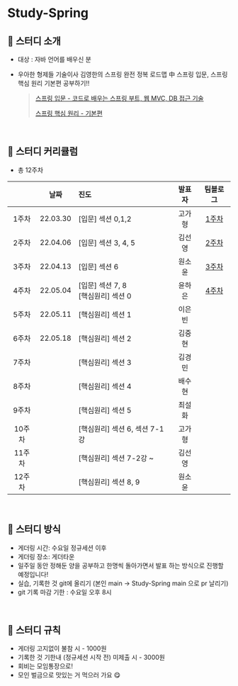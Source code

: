 # Study-Spring
## 🌱 스터디 소개

- 대상 : 자바 언어를 배우신 분
- 우아한 형제들 기술이사 김영한의 스프링 완전 정복 로드맵 中 스프링 입문, 스프링 핵심 원리 기본편 공부하기!!

  > [스프링 입문 - 코드로 배우는 스프링 부트, 웹 MVC, DB 접근 기술](https://www.inflearn.com/course/%EC%8A%A4%ED%94%84%EB%A7%81-%EC%9E%85%EB%AC%B8-%EC%8A%A4%ED%94%84%EB%A7%81%EB%B6%80%ED%8A%B8) 
  > 
  > [스프링 핵심 원리 - 기본편](https://www.inflearn.com/course/%EC%8A%A4%ED%94%84%EB%A7%81-%ED%95%B5%EC%8B%AC-%EC%9B%90%EB%A6%AC-%EA%B8%B0%EB%B3%B8%ED%8E%B8) 

<br>

## 🌱 스터디 커리큘럼

- 총 12주차

|  | 날짜 | 진도 | 발표자 |팀블로그|
| :---: | :---: | :--- | :---: | :---: |
| 1주차 | 22.03.30 | [입문] 섹션 0,1,2 | 고가형 |[1주차](https://gdscewha.tistory.com/entry/1%EC%A3%BC%EC%B0%A8-%ED%94%84%EB%A1%9C%EC%A0%9D%ED%8A%B8-%ED%99%98%EA%B2%BD-%EC%84%A4%EC%A0%95-%EC%8A%A4%ED%94%84%EB%A7%81-%EC%9B%B9-%EA%B0%9C%EB%B0%9C-%EA%B8%B0%EC%B4%88?category=1006796)
| 2주차 | 22.04.06 | [입문] 섹션 3, 4, 5 | 김선영 |[2주차](https://gdscewha.tistory.com/entry/2%EC%A3%BC%EC%B0%A8-%ED%9A%8C%EC%9B%90-%EA%B4%80%EB%A6%AC-%EC%98%88%EC%A0%9C-%EC%8A%A4%ED%94%84%EB%A7%81-%EB%B9%88%EA%B3%BC-%EC%9D%98%EC%A1%B4%EA%B4%80%EA%B3%84?category=1006796)
| 3주차 | 22.04.13  | [입문] 섹션 6 | 원소윤 |[3주차](https://gdscewha.tistory.com/entry/3%EC%A3%BC%EC%B0%A8-%EC%8A%A4%ED%94%84%EB%A7%81-DB-%EC%A0%91%EA%B7%BC-%EA%B8%B0%EC%88%A0?category=1006796)
| 4주차 | 22.05.04 | [입문] 섹션 7, 8 <br>[핵심원리] 섹션 0 | 윤하은 |[4주차](https://gdscewha.tistory.com/entry/4%EC%A3%BC%EC%B0%A8-AOP?category=1006796)
| 5주차 | 22.05.11 | [핵심원리] 섹션 1 | 이은빈 |
| 6주차 | 22.05.18 | [핵심원리] 섹션 2 | 김중현 |
| 7주차 |  | [핵심원리] 섹션 3 | 김경민 |
| 8주차 |  | [핵심원리] 섹션 4 | 배수현 |
| 9주차 |  | [핵심원리] 섹션 5 | 최설화 |
| 10주차 |  | [핵심원리] 섹션 6, 섹션 7-1강 | 고가형 |
| 11주차 |  | [핵심원리] 섹션 7-2강 ~  | 김선영 |
| 12주차 |  | [핵심원리] 섹션 8, 9 | 원소윤 |

<br>

## 🌱 스터디 방식

- 게더링 시간:  수요일 정규세션 이후
- 게더링 장소: 게더타운
- 일주일 동안 정해둔 양을 공부하고 한명씩 돌아가면서 발표 하는 방식으로 진행할 예정입니다!
- 실습, 기록한 것 git에 올리기 (본인 main -> Study-Spring main 으로 pr 날리기)
- git 기록 마감 기한 : 수요일 오후 8시

<br>

## 🌱 스터디 규칙

- 게더링 고지없이 불참 시 - 1000원
- 기록한 것 기한내 (정규세션 시작 전) 미제출 시 - 3000원
- 회비는 모임통장으로!
- 모인 벌금으로 맛있는 거 먹으러 가요 😋
